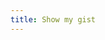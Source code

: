 ```yaml
---
title: Show my gist
---
```


<script src="https://gist.github.com/flannon/eeccd552e34ef846e569bb361decafc6.js"></script>
